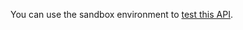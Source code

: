 You can use the sandbox environment to [test this API](https://developer.service.hmrc.gov.uk/api-documentation/docs/testing).

